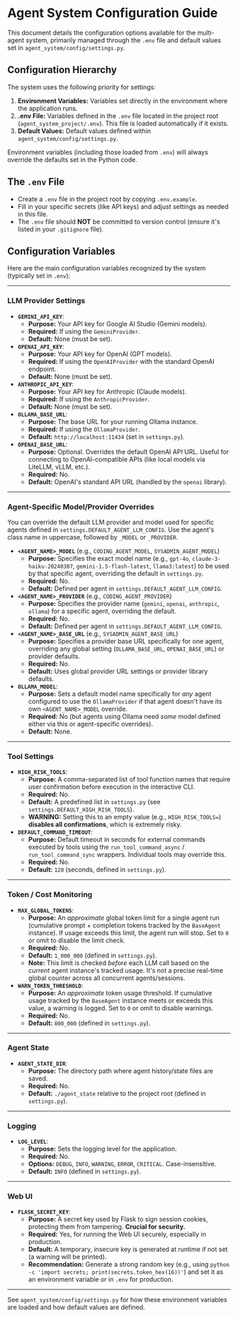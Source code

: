 # Agent System Configuration Guide

This document details the configuration options available for the multi-agent system, primarily managed through the `.env` file and default values set in `agent_system/config/settings.py`.

## Configuration Hierarchy

The system uses the following priority for settings:

1.  **Environment Variables:** Variables set directly in the environment where the application runs.
2.  **.env File:** Variables defined in the `.env` file located in the project root (`agent_system_project/.env`). This file is loaded automatically if it exists.
3.  **Default Values:** Default values defined within `agent_system/config/settings.py`.

Environment variables (including those loaded from `.env`) will always override the defaults set in the Python code.

## The `.env` File

*   Create a `.env` file in the project root by copying `.env.example`.
*   Fill in your specific secrets (like API keys) and adjust settings as needed in this file.
*   The `.env` file should **NOT** be committed to version control (ensure it's listed in your `.gitignore` file).

## Configuration Variables

Here are the main configuration variables recognized by the system (typically set in `.env`):

---

### LLM Provider Settings

*   **`GEMINI_API_KEY`**:
    *   **Purpose:** Your API key for Google AI Studio (Gemini models).
    *   **Required:** If using the `GeminiProvider`.
    *   **Default:** None (must be set).
*   **`OPENAI_API_KEY`**:
    *   **Purpose:** Your API key for OpenAI (GPT models).
    *   **Required:** If using the `OpenAIProvider` with the standard OpenAI endpoint.
    *   **Default:** None (must be set).
*   **`ANTHROPIC_API_KEY`**:
    *   **Purpose:** Your API key for Anthropic (Claude models).
    *   **Required:** If using the `AnthropicProvider`.
    *   **Default:** None (must be set).
*   **`OLLAMA_BASE_URL`**:
    *   **Purpose:** The base URL for your running Ollama instance.
    *   **Required:** If using the `OllamaProvider`.
    *   **Default:** `http://localhost:11434` (set in `settings.py`).
*   **`OPENAI_BASE_URL`**:
    *   **Purpose:** Optional. Overrides the default OpenAI API URL. Useful for connecting to OpenAI-compatible APIs (like local models via LiteLLM, vLLM, etc.).
    *   **Required:** No.
    *   **Default:** OpenAI's standard API URL (handled by the `openai` library).

---

### Agent-Specific Model/Provider Overrides

You can override the default LLM provider and model used for specific agents defined in `settings.DEFAULT_AGENT_LLM_CONFIG`. Use the agent's class name in uppercase, followed by `_MODEL` or `_PROVIDER`.

*   **`<AGENT_NAME>_MODEL`** (e.g., `CODING_AGENT_MODEL`, `SYSADMIN_AGENT_MODEL`)
    *   **Purpose:** Specifies the exact model name (e.g., `gpt-4o`, `claude-3-haiku-20240307`, `gemini-1.5-flash-latest`, `llama3:latest`) to be used by that specific agent, overriding the default in `settings.py`.
    *   **Required:** No.
    *   **Default:** Defined per agent in `settings.DEFAULT_AGENT_LLM_CONFIG`.
*   **`<AGENT_NAME>_PROVIDER`** (e.g., `CODING_AGENT_PROVIDER`)
    *   **Purpose:** Specifies the provider name (`gemini`, `openai`, `anthropic`, `ollama`) for a specific agent, overriding the default.
    *   **Required:** No.
    *   **Default:** Defined per agent in `settings.DEFAULT_AGENT_LLM_CONFIG`.
*   **`<AGENT_NAME>_BASE_URL`** (e.g., `SYSADMIN_AGENT_BASE_URL`)
    *   **Purpose:** Specifies a provider base URL specifically for one agent, overriding any global setting (`OLLAMA_BASE_URL`, `OPENAI_BASE_URL`) or provider defaults.
    *   **Required:** No.
    *   **Default:** Uses global provider URL settings or provider library defaults.
*   **`OLLAMA_MODEL`**:
    *   **Purpose:** Sets a default model name specifically for *any* agent configured to use the `OllamaProvider` if that agent doesn't have its own `<AGENT_NAME>_MODEL` override.
    *   **Required:** No (but agents using Ollama need *some* model defined either via this or agent-specific overrides).
    *   **Default:** None.

---

### Tool Settings

*   **`HIGH_RISK_TOOLS`**:
    *   **Purpose:** A comma-separated list of tool function names that require user confirmation before execution in the interactive CLI.
    *   **Required:** No.
    *   **Default:** A predefined list in `settings.py` (see `settings.DEFAULT_HIGH_RISK_TOOLS`).
    *   **WARNING:** Setting this to an empty value (e.g., `HIGH_RISK_TOOLS=`) **disables all confirmations**, which is extremely risky.
*   **`DEFAULT_COMMAND_TIMEOUT`**:
    *   **Purpose:** Default timeout in seconds for external commands executed by tools using the `run_tool_command_async` / `run_tool_command_sync` wrappers. Individual tools may override this.
    *   **Required:** No.
    *   **Default:** `120` (seconds, defined in `settings.py`).

---

### Token / Cost Monitoring

*   **`MAX_GLOBAL_TOKENS`**:
    *   **Purpose:** An *approximate* global token limit for a single agent run (cumulative prompt + completion tokens tracked by the `BaseAgent` instance). If usage exceeds this limit, the agent run will stop. Set to `0` or omit to disable the limit check.
    *   **Required:** No.
    *   **Default:** `1_000_000` (defined in `settings.py`).
    *   **Note:** This limit is checked *before* each LLM call based on the *current* agent instance's tracked usage. It's not a precise real-time global counter across all concurrent agents/sessions.
*   **`WARN_TOKEN_THRESHOLD`**:
    *   **Purpose:** An *approximate* token usage threshold. If cumulative usage tracked by the `BaseAgent` instance meets or exceeds this value, a warning is logged. Set to `0` or omit to disable warnings.
    *   **Required:** No.
    *   **Default:** `800_000` (defined in `settings.py`).

---

### Agent State

*   **`AGENT_STATE_DIR`**:
    *   **Purpose:** The directory path where agent history/state files are saved.
    *   **Required:** No.
    *   **Default:** `./agent_state` relative to the project root (defined in `settings.py`).

---

### Logging

*   **`LOG_LEVEL`**:
    *   **Purpose:** Sets the logging level for the application.
    *   **Required:** No.
    *   **Options:** `DEBUG`, `INFO`, `WARNING`, `ERROR`, `CRITICAL`. Case-insensitive.
    *   **Default:** `INFO` (defined in `settings.py`).

---

### Web UI

*   **`FLASK_SECRET_KEY`**:
    *   **Purpose:** A secret key used by Flask to sign session cookies, protecting them from tampering. **Crucial for security.**
    *   **Required:** Yes, for running the Web UI securely, especially in production.
    *   **Default:** A temporary, insecure key is generated at runtime if not set (a warning will be printed).
    *   **Recommendation:** Generate a strong random key (e.g., using `python -c 'import secrets; print(secrets.token_hex(16))'`) and set it as an environment variable or in `.env` for production.

---

See `agent_system/config/settings.py` for how these environment variables are loaded and how default values are defined.
